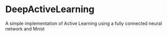 # DeepActiveLearning
A simple implementation of Active Learning using a fully connected neural network and Mnist
